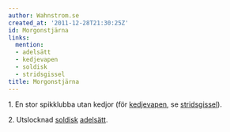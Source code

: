 ```yaml
---
author: Wahnstrom.se
created_at: '2011-12-28T21:30:25Z'
id: Morgonstjärna
links:
  mention:
  - adelsätt
  - kedjevapen
  - soldisk
  - stridsgissel
title: Morgonstjärna
---
```


1\. En stor spikklubba utan kedjor (för [kedjevapen], se [stridsgissel]).

2\. Utslocknad [soldisk][] [adelsätt].

  [kedjevapen]: kedjevapen
  [stridsgissel]: stridsgissel
  [soldisk]: soldisk
  [adelsätt]: adelsätt